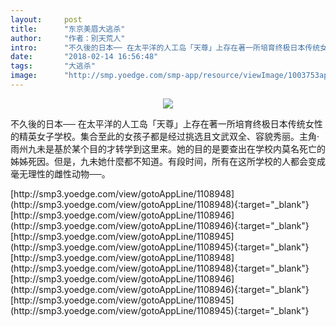```yaml
---
layout:     post
title:      "东京美眉大逃杀"
author:     "作者：别天荒人"
intro:      "不久後的日本── 在太平洋的人工岛「天尊」上存在著一所培育终极日本传统女性的精英女子学校。集合至此的女孩子都是经过挑选且文武双全、容貌秀丽。主角‧雨州九未是基於某个目的才转学到这里来。她的目的是要查出在学校内莫名死亡的姊姊死因。但是，九未她什麼都不知道。有段时间，所有在这所学校的人都会变成毫无理性的雌性动物──。"
date:       "2018-02-14 16:56:48"
tags:       "大逃杀"
image:      "http://smp.yoedge.com/smp-app/resource/viewImage/1003753appline.png"
---
```

<div style="text-align: center">
<p><img src="http://smp.yoedge.com/smp-app/resource/viewImage/1003753appline.png"/></p>
</div>
<p class="post-meta">
<span>不久後的日本── 在太平洋的人工岛「天尊」上存在著一所培育终极日本传统女性的精英女子学校。集合至此的女孩子都是经过挑选且文武双全、容貌秀丽。主角‧雨州九未是基於某个目的才转学到这里来。她的目的是要查出在学校内莫名死亡的姊姊死因。但是，九未她什麼都不知道。有段时间，所有在这所学校的人都会变成毫无理性的雌性动物──。</span>
</p>
[http://smp3.yoedge.com/view/gotoAppLine/1108948](http://smp3.yoedge.com/view/gotoAppLine/1108948){:target="_blank"}
[http://smp3.yoedge.com/view/gotoAppLine/1108946](http://smp3.yoedge.com/view/gotoAppLine/1108946){:target="_blank"}
[http://smp3.yoedge.com/view/gotoAppLine/1108945](http://smp3.yoedge.com/view/gotoAppLine/1108945){:target="_blank"}
[http://smp3.yoedge.com/view/gotoAppLine/1108948](http://smp3.yoedge.com/view/gotoAppLine/1108948){:target="_blank"}
[http://smp3.yoedge.com/view/gotoAppLine/1108946](http://smp3.yoedge.com/view/gotoAppLine/1108946){:target="_blank"}
[http://smp3.yoedge.com/view/gotoAppLine/1108945](http://smp3.yoedge.com/view/gotoAppLine/1108945){:target="_blank"}


